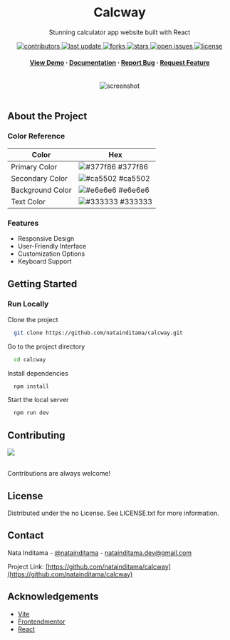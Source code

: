 <!--
Hey, thanks for using the awesome-readme-template template.  
If you have any enhancements, then fork this project and create a pull request 
or just open an issue with the label "enhancement".

Don't forget to give this project a star for additional support ;)
Maybe you can mention me or this repo in the acknowledgements too
-->

<!--
This README is a slimmed down version of the original one.
Removed sections:
- Screenshots
- Running Test
- Deployment
- FAQ
- Acknowledgements
-->

<div align="center">
  <h1>Calcway</h1>
  <p>
    Stunning calculator app website built with React
  </p>

<!-- Badges -->
<p>
  <a href="https://github.com/natainditama/calcwaycalcway/graphs/contributors">
    <img src="https://img.shields.io/github/contributors/natainditama/calcway" alt="contributors" />
  </a>
  <a href="">
    <img src="https://img.shields.io/github/last-commit/natainditama/calcway" alt="last update" />
  </a>
  <a href="https://github.com/natainditama/calcway/network/members">
    <img src="https://img.shields.io/github/forks/natainditama/calcway" alt="forks" />
  </a>
  <a href="https://github.com/natainditama/calcway/stargazers">
    <img src="https://img.shields.io/github/stars/natainditama/calcway" alt="stars" />
  </a>
  <a href="https://github.com/natainditama/calcway/issues/">
    <img src="https://img.shields.io/github/issues/natainditama/calcway" alt="open issues" />
  </a>
  <a href="https://github.com/natainditama/calcway/blob/master/LICENSE">
    <img src="https://img.shields.io/github/license/natainditama/calcway.svg" alt="license" />
  </a>
</p>
   
<h4>
    <a href="https://github.com/natainditama/calcway/">View Demo</a>
  <span> · </span>
    <a href="https://github.com/natainditama/calcway">Documentation</a>
  <span> · </span>
    <a href="https://github.com/natainditama/calcway/issues/">Report Bug</a>
  <span> · </span>
    <a href="https://github.com/natainditama/calcway/issues/">Request Feature</a>
  </h4>
</div>

<br />

<div align="center"> 
  <img src="https://github.com/natainditama/calcway/raw/main/design/desktop-design-theme-2.jpg" alt="screenshot" />
</div>

<br />

<!-- About the Project -->
## About the Project

<!-- Color Reference -->
### Color Reference

| Color             | Hex                                                                |
| ----------------- | ------------------------------------------------------------------ |
| Primary Color | ![#377f86](https://via.placeholder.com/10/377f86?text=+) #377f86 |
| Secondary Color | ![#ca5502](https://via.placeholder.com/10/ca5502?text=+) #ca5502 |
| Background Color | ![#e6e6e6](https://via.placeholder.com/10/e6e6e6?text=+) #e6e6e6 |
| Text Color | ![#333333](https://via.placeholder.com/10/333333?text=+) #333333 |

<!-- Features -->
### Features

- Responsive Design
- User-Friendly Interface
- Customization Options
- Keyboard Support

<!-- Getting Started -->
## 	Getting Started

<!-- Run Locally -->
### Run Locally

Clone the project

```bash
  git clone https://github.com/natainditama/calcway.git
```

Go to the project directory

```bash
  cd calcway
```

Install dependencies

```bash
  npm install
```

Start the local server

```bash
  npm run dev
```

<!-- Contributing -->
## Contributing

<a href="https://github.com/natainditama/calcway/graphs/contributors">
  <img src="https://contrib.rocks/image?repo=natainditama/calcway" />
</a><br /><br />

Contributions are always welcome!

<!-- License -->
## License

Distributed under the no License. See LICENSE.txt for more information.

<!-- Contact -->
## Contact

Nata Inditama - [@natainditama](https://t.me/natainditama) - natainditama.dev@gmail.com

Project Link: [https://github.com/natainditama/calcway](https://github.com/natainditama/calcway)

<!-- Acknowledgements -->
## Acknowledgements

- [Vite](https://vitejs.dev/)
- [Frontendmentor](https://www.frontendmentor.io/)
- [React](https://react.dev/)
